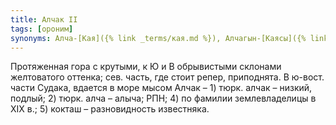 ```yaml
---
title: Алчак II
tags: [ороним]
synonyms: Алча-[Кая]({% link _terms/кая.md %}), Алчагын-[Каясы]({% link _terms/каясы.md %}), [Гора]({% link _terms/гора.md %}) Казначеева, [Кок]({% link _terms/кок.md %})-[Таш]({% link _terms/таш.md %})
---
```


Протяженная гора с крутыми, к Ю и В обрывистыми склонами желтоватого оттенка;
сев. часть, где стоит репер, приподнята. В ю-вост. части Судака, вдается в море
мысом Алчак – 1) тюрк. алчак – низкий, подлый; 2) тюрк. алча – алыча; РПН; 4) по
фамилии землевладелицы в ХIХ в.; 5) кокташ – разновидность известняка.
